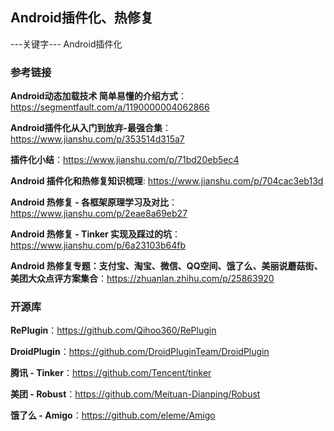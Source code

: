 ## Android插件化、热修复 ##
---关键字--- Android插件化

### 参考链接
**Android动态加载技术 简单易懂的介绍方式**：https://segmentfault.com/a/1190000004062866

**Android插件化从入门到放弃-最强合集**：https://www.jianshu.com/p/353514d315a7 

**插件化小结**：https://www.jianshu.com/p/71bd20eb5ec4
 
**Android 插件化和热修复知识梳理**: https://www.jianshu.com/p/704cac3eb13d

**Android 热修复 - 各框架原理学习及对比**：https://www.jianshu.com/p/2eae8a69eb27

**Android 热修复 - Tinker 实现及踩过的坑**：https://www.jianshu.com/p/6a23103b64fb

**Android 热修复专题：支付宝、淘宝、微信、QQ空间、饿了么、美丽说蘑菇街、美团大众点评方案集合**：https://zhuanlan.zhihu.com/p/25863920

### 开源库
**RePlugin**：https://github.com/Qihoo360/RePlugin

**DroidPlugin**：https://github.com/DroidPluginTeam/DroidPlugin

**腾讯 - Tinker**：https://github.com/Tencent/tinker

**美团 - Robust**：https://github.com/Meituan-Dianping/Robust

**饿了么 - Amigo**：https://github.com/eleme/Amigo

